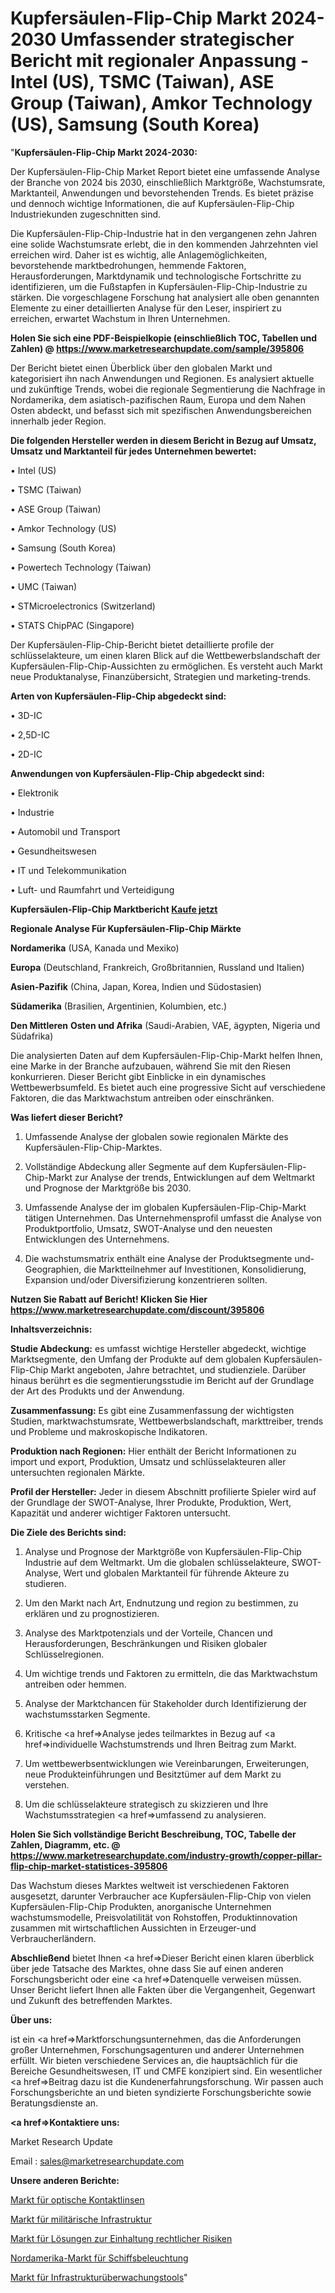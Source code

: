 # Kupfersäulen-Flip-Chip Markt 2024-2030 Umfassender strategischer Bericht mit regionaler Anpassung - Intel (US), TSMC (Taiwan), ASE Group (Taiwan), Amkor Technology (US), Samsung (South Korea)

"<strong>Kupfersäulen-Flip-Chip Markt 2024-2030:</strong>

Der Kupfersäulen-Flip-Chip Market Report bietet eine umfassende Analyse der Branche von 2024 bis 2030, einschließlich Marktgröße, Wachstumsrate, Marktanteil, Anwendungen und bevorstehenden Trends. Es bietet präzise und dennoch wichtige Informationen, die auf Kupfersäulen-Flip-Chip Industriekunden zugeschnitten sind.

Die Kupfersäulen-Flip-Chip-Industrie hat in den vergangenen zehn Jahren eine solide Wachstumsrate erlebt, die in den kommenden Jahrzehnten viel erreichen wird. Daher ist es wichtig, alle Anlagemöglichkeiten, bevorstehende marktbedrohungen, hemmende Faktoren, Herausforderungen, Marktdynamik und technologische Fortschritte zu identifizieren, um die Fußstapfen in Kupfersäulen-Flip-Chip-Industrie zu stärken. Die vorgeschlagene Forschung hat analysiert alle oben genannten Elemente zu einer detaillierten Analyse für den Leser, inspiriert zu erreichen, erwartet Wachstum in Ihren Unternehmen.

<strong>Holen Sie sich eine PDF-Beispielkopie (einschließlich TOC, Tabellen und Zahlen) @
</strong><strong><a href=https://www.marketresearchupdate.com/sample/395806><strong>https://www.marketresearchupdate.com/sample/395806</u></font></a></strong></strong>

Der Bericht bietet einen Überblick über den globalen Markt und kategorisiert ihn nach Anwendungen und Regionen. Es analysiert aktuelle und zukünftige Trends, wobei die regionale Segmentierung die Nachfrage in Nordamerika, dem asiatisch-pazifischen Raum, Europa und dem Nahen Osten abdeckt, und befasst sich mit spezifischen Anwendungsbereichen innerhalb jeder Region.

<strong>Die folgenden Hersteller werden in diesem Bericht in Bezug auf Umsatz, Umsatz und Marktanteil für jedes Unternehmen bewertet:</strong>

• Intel (US)

• TSMC (Taiwan)

• ASE Group (Taiwan)

• Amkor Technology (US)

• Samsung (South Korea)

• Powertech Technology (Taiwan)

• UMC (Taiwan)

• STMicroelectronics (Switzerland)

• STATS ChipPAC (Singapore)

Der Kupfersäulen-Flip-Chip-Bericht bietet detaillierte profile der schlüsselakteure, um einen klaren Blick auf die Wettbewerbslandschaft der Kupfersäulen-Flip-Chip-Aussichten zu ermöglichen. Es versteht auch Markt neue Produktanalyse, Finanzübersicht, Strategien und marketing-trends.

<strong>Arten von Kupfersäulen-Flip-Chip abgedeckt sind:</strong>

• 3D-IC

• 2,5D-IC

• 2D-IC

<strong>Anwendungen von Kupfersäulen-Flip-Chip abgedeckt sind:</strong>

• Elektronik

• Industrie

• Automobil und Transport

• Gesundheitswesen

• IT und Telekommunikation

• Luft- und Raumfahrt und Verteidigung

<strong>Kupfersäulen-Flip-Chip Marktbericht <a href=https://www.marketresearchupdate.com/buynow/395806>Kaufe jetzt</a></strong>

<strong>Regionale Analyse Für Kupfersäulen-Flip-Chip Märkte</strong>

<strong>Nordamerika</strong> (USA, Kanada und Mexiko)

<strong>Europa</strong> (Deutschland, Frankreich, Großbritannien, Russland und Italien)

<strong>Asien-Pazifik</strong> (China, Japan, Korea, Indien und Südostasien)

<strong>Südamerika</strong> (Brasilien, Argentinien, Kolumbien, etc.)

<strong>Den Mittleren</strong> <strong>Osten und Afrika</strong> (Saudi-Arabien, VAE, ägypten, Nigeria und Südafrika)

Die analysierten Daten auf dem Kupfersäulen-Flip-Chip-Markt helfen Ihnen, eine Marke in der Branche aufzubauen, während Sie mit den Riesen konkurrieren. Dieser Bericht gibt Einblicke in ein dynamisches Wettbewerbsumfeld. Es bietet auch eine progressive Sicht auf verschiedene Faktoren, die das Marktwachstum antreiben oder einschränken.

<strong>Was liefert dieser Bericht?</strong>

1. Umfassende Analyse der globalen sowie regionalen Märkte des Kupfersäulen-Flip-Chip-Marktes.

2. Vollständige Abdeckung aller Segmente auf dem Kupfersäulen-Flip-Chip-Markt zur Analyse der trends, Entwicklungen auf dem Weltmarkt und Prognose der Marktgröße bis 2030.

3. Umfassende Analyse der im globalen Kupfersäulen-Flip-Chip-Markt tätigen Unternehmen. Das Unternehmensprofil umfasst die Analyse von Produktportfolio, Umsatz, SWOT-Analyse und den neuesten Entwicklungen des Unternehmens.

4. Die wachstumsmatrix enthält eine Analyse der Produktsegmente und-Geographien, die Marktteilnehmer auf Investitionen, Konsolidierung, Expansion und/oder Diversifizierung konzentrieren sollten.

<strong>Nutzen Sie Rabatt auf Bericht! Klicken Sie Hier
</strong><strong><a href=https://www.marketresearchupdate.com/discount/395806>https://www.marketresearchupdate.com/discount/395806</b></u></font></strong></a>

<strong>Inhaltsverzeichnis:</strong>

<strong>Studie Abdeckung:</strong> es umfasst wichtige Hersteller abgedeckt, wichtige Marktsegmente, den Umfang der Produkte auf dem globalen Kupfersäulen-Flip-Chip Markt angeboten, Jahre betrachtet, und studienziele. Darüber hinaus berührt es die segmentierungsstudie im Bericht auf der Grundlage der Art des Produkts und der Anwendung.

<strong>Zusammenfassung:</strong> Es gibt eine Zusammenfassung der wichtigsten Studien, marktwachstumsrate, Wettbewerbslandschaft, markttreiber, trends und Probleme und makroskopische Indikatoren.

<strong>Produktion nach Regionen:</strong> Hier enthält der Bericht Informationen zu import und export, Produktion, Umsatz und schlüsselakteuren aller untersuchten regionalen Märkte.

<strong>Profil der Hersteller:</strong> Jeder in diesem Abschnitt profilierte Spieler wird auf der Grundlage der SWOT-Analyse, Ihrer Produkte, Produktion, Wert, Kapazität und anderer wichtiger Faktoren untersucht.

<strong>Die Ziele des Berichts sind:</strong>

1) Analyse und Prognose der Marktgröße von Kupfersäulen-Flip-Chip Industrie auf dem Weltmarkt.
Um die globalen schlüsselakteure, SWOT-Analyse, Wert und globalen Marktanteil für führende Akteure zu studieren.

2) Um den Markt nach Art, Endnutzung und region zu bestimmen, zu erklären und zu prognostizieren.

3) Analyse des Marktpotenzials und der Vorteile, Chancen und Herausforderungen, Beschränkungen und Risiken globaler Schlüsselregionen.

4) Um wichtige trends und Faktoren zu ermitteln, die das Marktwachstum antreiben oder hemmen.

5) Analyse der Marktchancen für Stakeholder durch Identifizierung der wachstumsstarken Segmente.

6) Kritische <a href=>Analyse</a> jedes teilmarktes in Bezug auf <a href=>individuelle</a> Wachstumstrends und Ihren Beitrag zum Markt.

7) Um wettbewerbsentwicklungen wie Vereinbarungen, Erweiterungen, neue Produkteinführungen und Besitztümer auf dem Markt zu verstehen.

8) Um die schlüsselakteure strategisch zu skizzieren und Ihre Wachstumsstrategien <a href=>umfassend</a> zu analysieren.

<strong>Holen Sie Sich vollständige Bericht Beschreibung, TOC, Tabelle der Zahlen, Diagramm, etc. @ </strong><strong><a href=https://www.marketresearchupdate.com/industry-growth/copper-pillar-flip-chip-market-statistices-395806>https://www.marketresearchupdate.com/industry-growth/copper-pillar-flip-chip-market-statistices-395806</a></font></strong>

Das Wachstum dieses Marktes weltweit ist verschiedenen Faktoren ausgesetzt, darunter Verbraucher ace Kupfersäulen-Flip-Chip von vielen Kupfersäulen-Flip-Chip Produkten, anorganische Unternehmen wachstumsmodelle, Preisvolatilität von Rohstoffen, Produktinnovation zusammen mit wirtschaftlichen Aussichten in Erzeuger-und Verbraucherländern.

<strong>Abschließend</strong> bietet Ihnen <a href=>Dieser</a> Bericht einen klaren überblick über jede Tatsache des Marktes, ohne dass Sie auf einen anderen Forschungsbericht oder eine <a href=>Datenquelle</a> verweisen müssen. Unser Bericht liefert Ihnen alle Fakten über die Vergangenheit, Gegenwart und Zukunft des betreffenden Marktes.

<strong>Über uns:</strong>

 ist ein <a href=>Marktfors</a>chungsunternehmen, das die Anforderungen großer Unternehmen, Forschungsagenturen und anderer Unternehmen erfüllt. Wir bieten verschiedene Services an, die hauptsächlich für die Bereiche Gesundheitswesen, IT und CMFE konzipiert sind. Ein wesentlicher <a href=>Beitrag</a> dazu ist die Kundenerfahrungsforschung. Wir passen auch Forschungsberichte an und bieten syndizierte Forschungsberichte sowie Beratungsdienste an.

<strong><a href=>Kontaktiere uns:</a></strong>

Market Research Update

Email : sales@marketresearchupdate.com

<strong>Unsere anderen Berichte:</strong>

<a href=https://www.linkedin.com/pulse/optical-contact-lenses-market-pointing-capture>Markt für optische Kontaktlinsen</a>

<a href=https://www.linkedin.com/pulse/military-infrastructure-market-size-emerging>Markt für militärische Infrastruktur</a>

<a href=https://www.linkedin.com/pulse/legal-risk-compliance-solution-market-outlooks>Markt für Lösungen zur Einhaltung rechtlicher Risiken</a>

<a href=https://www.linkedin.com/pulse/north-america-marine-lighting-market-size-2023-top-key>Nordamerika-Markt für Schiffsbeleuchtung</a>

<a href=https://www.linkedin.com/pulse/infrastructure-monitoring-tool-market-jexwf/>Markt für Infrastrukturüberwachungstools</a>"
